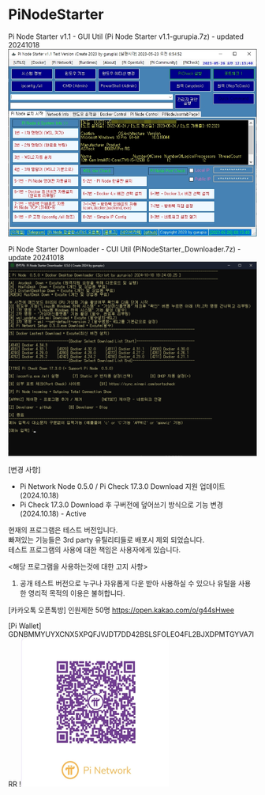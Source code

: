 # PiNodeStarter
Pi Node Starter v1.1  - GUI Util (Pi Node Starter v1.1-gurupia.7z) - updated 20241018
![Pi Node Starter v1.1 스크린 샷](https://github.com/gurupia/PiNodeStarter/blob/main/PiNodeStarterv1.1-%20add%20UUID%20View%20-%202023-05-26%2000%2009%2037.jpg?raw=true)

Pi Node Starter Downloader - CUI Util (PiNodeStarter_Downloader.7z) - update 20241018
![Pi Node Starter Downloader 스크린샷](https://raw.githubusercontent.com/gurupia/PiNodeStarter/refs/heads/main/PiNodeStarter_Downloader.7z-gurupia-20241018-192407.gif)

[변경 사항]
- Pi Network Node 0.5.0 / Pi Check 17.3.0 Download 지원 업데이트 (2024.10.18) 
- Pi Check 17.3.0 Download 후 구버전에 덮어쓰기 방식으로 기능 변경 (2024.10.18) - Active

 현재의 프로그램은 테스트 버전입니다.  
 빠져있는 기능들은 3rd party 유틸리티들로  배포시 제외 되었습니다.  
 테스트 프로그램의 사용에 대한 책임은 사용자에게 있습니다.
 
 <해당 프로그램을 사용하는것에 대한 고지 사항>
 
1. 공개 테스트 버전으로 누구나 자유롭게 다운 받아 사용하실 수 있으나 유틸을 사용한 영리적 목적의 이용은 불허합니다.

[카카오톡 오픈톡방] 인원제한 50명
https://open.kakao.com/o/g44sHwee

[Pi Wallet] GDNBMMYUYXCNX5XPQFJVJDT7DD42BSLSFOLEO4FL2BJXDPMTGYVA7IRR
!<img src="https://github.com/gurupia/PiNodeStarter/blob/main/PiWalletQR-gurupia.jpg" width=300 height=300>


